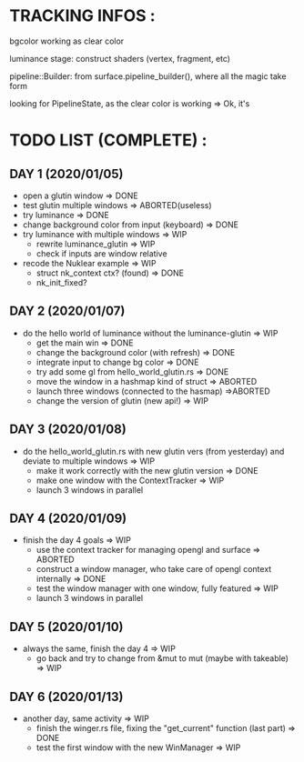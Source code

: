 # TRACKING INFOS :

bgcolor working as clear color

luminance stage: construct shaders (vertex, fragment, etc)

pipeline::Builder: from surface.pipeline_builder(), where all the magic take form

looking for PipelineState, as the clear color is working => Ok, it's 

# TODO LIST (COMPLETE) :

## DAY 1 (2020/01/05)

* open a glutin window => DONE
* test glutin multiple windows => ABORTED(useless)
* try luminance => DONE
* change background color from input (keyboard) => DONE
* try luminance with multiple windows => WIP
  * rewrite luminance_glutin => WIP
  * check if inputs are window relative
* recode the Nuklear example => WIP
  * struct nk_context ctx? (found) => DONE
  * nk_init_fixed?

## DAY 2 (2020/01/07)

* do the hello world of luminance without the luminance-glutin => WIP
  * get the main win => DONE
  * change the background color (with refresh) => DONE
  * integrate input to change bg color => DONE
  * try add some gl from hello_world_glutin.rs => DONE
  * move the window in a hashmap kind of struct => ABORTED
  * launch three windows (connected to the hasmap) =>ABORTED
  * change the version of glutin (new api!) => WIP

## DAY 3 (2020/01/08)

* do the hello_world_glutin.rs with new glutin vers (from yesterday) and deviate to multiple windows => WIP
  * make it work correctly with the new glutin version => DONE
  * make one window with the ContextTracker => WIP
  * launch 3 windows in parallel

## DAY 4 (2020/01/09)

* finish the day 4 goals => WIP
  * use the context tracker for managing opengl and surface => ABORTED
  * construct a window manager, who take care of opengl context internally => DONE
  * test the window manager with one window, fully featured => WIP
  * launch 3 windows in parallel

## DAY 5 (2020/01/10)

* always the same, finish the day 4 => WIP
  * go back and try to change from &mut to mut (maybe with takeable) => WIP

## DAY 6 (2020/01/13)

* another day, same activity => WIP
  * finish the winger.rs file, fixing the "get_current" function (last part) => DONE
  * test the first window with the new WinManager => WIP
